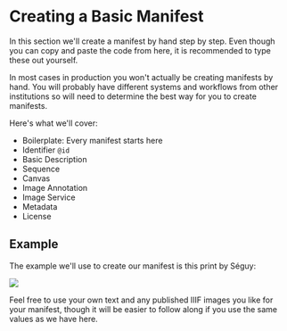 # Creating a Basic Manifest

In this section we'll create a manifest by hand step by step. Even though you can copy and paste the code from here, it is recommended to type these out yourself.

In most cases in production you won't actually be creating manifests by hand. You will probably have different systems and workflows from other institutions so will need to determine the best way for you to create manifests.

<!-- #todo:610 refer back to the charts here for required and recommended properties: http://iiif.io/api/presentation/2.1/#b-summary-of-metadata-requirements -->

Here's what we'll cover:
- Boilerplate: Every manifest starts here
- Identifier `@id`
- Basic Description
- Sequence
- Canvas
- Image Annotation
- Image Service
- Metadata
- License

<!-- #todo:110 Consider covering these aspects of Presentation as well: ranges and structures; layers; otherContent; within -->

## Example

The example we'll use to create our manifest is this print by Séguy:

![](https://iiif.lib.ncsu.edu/iiif/segPap_022/full/400,/0/default.jpg)

Feel free to use your own text and any published IIIF images you like for your manifest, though it will be easier to follow along if you use the same values as we have here.

<!-- #todoplus:480 confirm that we're not missing any required or strongly recommended properties for each type of thing as we create the manifest -->
